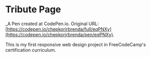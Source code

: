 # Tribute Page
 _A Pen created at CodePen.io. Original URL: [https://codepen.io/chepkorirbrenda/full/eqPNXy](https://codepen.io/chepkorirbrenda/pen/eqPNXy).

 This is my first responsive web design project in FreeCodeCamp's certification curriculum.
